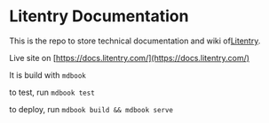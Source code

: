 # Litentry Documentation

This is the repo to store technical documentation and wiki of[Litentry](https://www.litentry.com/).

Live site on [https://docs.litentry.com/](https://docs.litentry.com/)
 
It is build with `mdbook`

to test, run `mdbook test`

to deploy, run `mdbook build && mdbook serve` 
